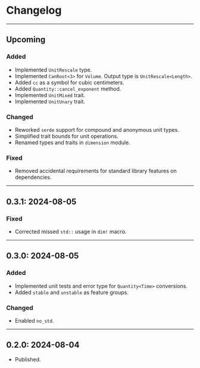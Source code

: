 # Changelog

---
## Upcoming

### Added
- Implemented `UnitRescale` type.
- Implemented `CanRoot<3>` for `Volume`. Output type is `UnitRescale<Length>`.
- Added `cc` as a symbol for cubic centimeters.
- Added `Quantity::cancel_exponent` method.
- Implemented `UnitMixed` trait.
- Implemented `UnitUnary` trait.
### Changed
- Reworked `serde` support for compound and anonymous unit types.
- Simplified trait bounds for unit operations.
- Renamed types and traits in `dimension` module.
### Fixed
- Removed accidental requirements for standard library features on dependencies.


---
## 0.3.1: 2024-08-05

### Fixed
- Corrected missed `std::` usage in `dim!` macro.


---
## 0.3.0: 2024-08-05

### Added
- Implemented unit tests and error type for `Quantity<Time>` conversions.
- Added `stable` and `unstable` as feature groups.
### Changed
- Enabled `no_std`.


---
## 0.2.0: 2024-08-04
- Published.
